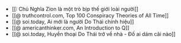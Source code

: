 - [[❕ Chủ Nghĩa Zion là một trò bịp thế giới loài người]]
- [[@ truthcontrol.com, Top 100 Conspiracy Theories of All Time]]
- [[@ soi.today, Ai mới là người Do Thái chính hiệu]]
- [[@ americanthinker.com, An Introduction to Q]]
- [[@ soi.today, Huyền thoại Do Thái trở về nhà - Đố ai dám cãi nào]]

